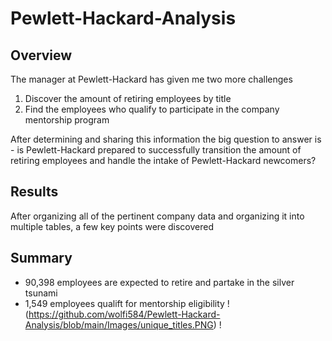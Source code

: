 # Pewlett-Hackard-Analysis

## Overview
The manager at Pewlett-Hackard has given me two more challenges 
  1) Discover the amount of retiring employees by title
  2) Find the employees who qualify to participate in the company mentorship program

After determining and sharing this information the big question to answer is - is Pewlett-Hackard prepared to successfully transition the amount of retiring employees and handle the intake of Pewlett-Hackard newcomers?
  
## Results
After organizing all of the pertinent company data and organizing it into multiple tables, a few key points were discovered


## Summary
- 90,398 employees are expected to retire and partake in the silver tsunami
- 1,549 employees qualift for mentorship eligibility
! (https://github.com/wolfi584/Pewlett-Hackard-Analysis/blob/main/Images/unique_titles.PNG)
!
